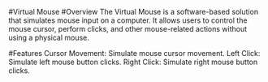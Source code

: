 #Virtual Mouse
#Overview
The Virtual Mouse is a software-based solution that simulates mouse input on a computer. It allows users to control the mouse cursor, perform clicks, and other mouse-related actions without using a physical mouse.

#Features
Cursor Movement: Simulate mouse cursor movement.
Left Click: Simulate left mouse button clicks.
Right Click: Simulate right mouse button clicks.
